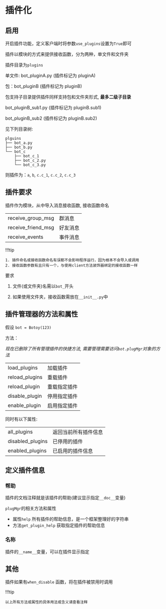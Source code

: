 # 插件化

## 启用

开启插件功能，定义客户端时将参数`use_plugins`设置为`True`即可

插件以模块的方式来提供接收函数，分为两种，单文件和文件夹

插件目录为`plugins`

单文件: bot_pluginA.py (插件标记为 pluginA)

包：bot_pluginB (插件标记为 pluginB)

包支持子目录提供插件同样支持包和文件夹形式, **最多二级子目录**

bot_pluginB_sub1.py (插件标记为 pluginB.sub1)

bot_pluginB_sub2 (插件标记为 pluginB.sub2)

见下列目录树:

```
plguins
├── bot_a.py
├── bot_b.py
└── bot_c
    ├── bot_c_1
    ├── bot_c_2.py
    └── bot_c_3.py
```

则插件为：`a`, `b`, `c.c_1`, `c.c_2`, `c.c_3`

## 插件要求

插件作为模块，从中导入消息接收函数, 接收函数命名

|                    |          |
| ------------------ | -------- |
| receive_group_msg  | 群消息   |
| receive_friend_msg | 好友消息 |
| receive_events     | 事件消息 |

!!!tip

    1. 插件命名或接收函数命名有误都不会影响程序运行，因为根本不会导入或调用
    2. 接收函数参数有且只有一个，与使用client方法装饰器绑定的接收函数一样

要求

1.  文件(或文件夹)名需以`bot_`开头

2.  如果使用文件夹，接收函数需放在`__init__.py`中

## 插件管理器的方法和属性

假设 `bot = Botoy(123)`

方法：

_现在已删除了所有管理插件的快捷方法, 需要管理需要访问`bot.plugMgr`对象的方法_

|                |              |
| -------------- | ------------ |
| load_plugins   | 加载插件     |
| reload_plugins | 重载插件     |
| reload_plugin  | 重载指定插件 |
| disable_plugin | 停用指定插件 |
| enable_plugin  | 启用指定插件 |

同时有以下属性:

|                  |                      |
| ---------------- | -------------------- |
| all_plugins      | 返回当前所有插件信息 |
| disabled_plugins | 已停用的插件         |
| enabled_plugins  | 已启用的插件信息     |

## 定义插件信息

### 帮助

插件的文档注释就是该插件的帮助(建议显示指定`__doc__`变量)

`plugMgr`的相关方法和属性

- 属性`help` 所有插件的帮助信息，是一个框架整理好的字符串
- 方法`get_plugin_help` 获取指定插件的帮助信息

### 名称

插件的`__name__`变量，可以在插件显示指定

## 其他

插件如果有`when_disable` 函数，将在插件被禁用时调用

!!!tip

    以上所有方法或属性的具体用法或含义请查看注释
